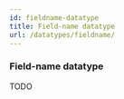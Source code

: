 ```yaml
---
id: fieldname-datatype
title: Field-name datatype
url: /datatypes/fieldname/
---
```


### Field-name datatype

TODO


